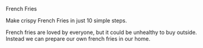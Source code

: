 French Fries

Make crispy French Fries in just 10 simple steps.

French fries are loved by everyone, but it could be unhealthy to buy outside. Instead we can prepare our own french fries in our home.